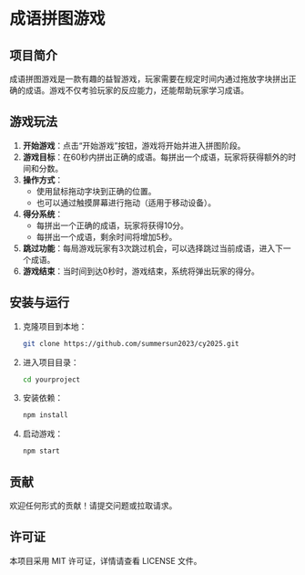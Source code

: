 # 成语拼图游戏

## 项目简介
成语拼图游戏是一款有趣的益智游戏，玩家需要在规定时间内通过拖放字块拼出正确的成语。游戏不仅考验玩家的反应能力，还能帮助玩家学习成语。

## 游戏玩法
1. **开始游戏**：点击“开始游戏”按钮，游戏将开始并进入拼图阶段。
2. **游戏目标**：在60秒内拼出正确的成语。每拼出一个成语，玩家将获得额外的时间和分数。
3. **操作方式**：
   - 使用鼠标拖动字块到正确的位置。
   - 也可以通过触摸屏幕进行拖动（适用于移动设备）。
4. **得分系统**：
   - 每拼出一个正确的成语，玩家将获得10分。
   - 每拼出一个成语，剩余时间将增加5秒。
5. **跳过功能**：每局游戏玩家有3次跳过机会，可以选择跳过当前成语，进入下一个成语。
6. **游戏结束**：当时间到达0秒时，游戏结束，系统将弹出玩家的得分。

## 安装与运行
1. 克隆项目到本地：
   ```bash
   git clone https://github.com/summersun2023/cy2025.git
   ```
2. 进入项目目录：
   ```bash
   cd yourproject
   ```
3. 安装依赖：
   ```bash
   npm install
   ```
4. 启动游戏：
   ```bash
   npm start
   ```

## 贡献
欢迎任何形式的贡献！请提交问题或拉取请求。

## 许可证
本项目采用 MIT 许可证，详情请查看 LICENSE 文件。